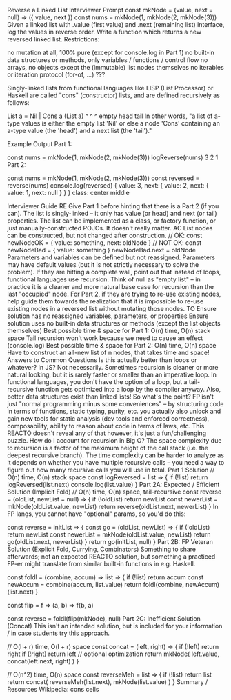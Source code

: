 Reverse a Linked List
Interviewer Prompt
const mkNode = (value, next = null) => ({ value, next })
const nums = mkNode(1, mkNode(2, mkNode(3)))
Given a linked list with .value (first value) and .next (remaining list) interface, log the values in reverse order.
Write a function which returns a new reversed linked list.
Restrictions:

no mutation at all, 100% pure (except for console.log in Part 1)
no built-in data structures or methods, only variables / functions / control flow
no arrays, no objects except the (immutable) list nodes themselves
no iterables or iteration protocol (for-of, ...)
???

Singly-linked lists from functional languages like LISP (List Processor) or Haskell are called "cons" (constructor) lists, and are defined recursively as follows:

List a = Nil | Cons a (List a)
          ^         ^    ^
        empty      head  tail
In other words, "a list of a-type values is either the empty list 'Nil' or else a node 'Cons' containing an a-type value (the 'head') and a next list (the 'tail')."

Example Output
Part 1:

const nums = mkNode(1, mkNode(2, mkNode(3)))
logReverse(nums)
3
2
1
Part 2:

const nums = mkNode(1, mkNode(2, mkNode(3)))
const reversed = reverse(nums)
console.log(reversed)
{ value: 3, next: { value: 2, next: { value: 1, next: null } } }
class: center middle

Interviewer Guide
RE
Give Part 1 before hinting that there is a Part 2 (if you can).
The list is singly-linked – it only has value (or head) and next (or tail) properties.
The list can be implemented as a class, or factory function, or just manually-constructed POJOs. It doesn't really matter.
AC
List nodes can be constructed, but not changed after construction.
// OK:
const newNodeOK = { value: something, next: oldNode }
// NOT OK:
const newNodeBad = { value: something }
newNodeBad.next = oldNode
Parameters and variables can be defined but not reassigned. Parameters may have default values (but it is not strictly necessary to solve the problem).
If they are hitting a complete wall, point out that instead of loops, functional languages use recursion.
Think of null as "empty list" – in practice it is a cleaner and more natural base case for recursion than the last "occupied" node.
For Part 2, if they are trying to re-use existing nodes, help guide them towards the realization that it is impossible to re-use existing nodes in a reversed list without mutating those nodes.
TO
Ensure solution has no reassigned variables, parameters, or properties
Ensure solution uses no built-in data structures or methods (except the list objects themselves)
Best possible time & space for Part 1: O(n) time, O(n) stack space
Tail recursion won't work because we need to cause an effect (console.log)
Best possible time & space for Part 2: O(n) time, O(n) space
Have to construct an all-new list of n nodes, that takes time and space!
Answers to Common Questions
Is this actually better than loops or whatever?
In JS? Not necessarily. Sometimes recursion is cleaner or more natural looking, but it is rarely faster or smaller than an imperative loop. In functional languages, you don't have the option of a loop, but a tail-recursive function gets optimized into a loop by the compiler anyway. Also, better data structures exist than linked lists!
So what's the point?
FP isn't just "normal programming minus some conveniences" – by structuring code in terms of functions, static typing, purity, etc. you actually also unlock and gain new tools for static analysis (dev tools and enforced correctness), composability, ability to reason about code in terms of laws, etc. This REACTO doesn't reveal any of that however, it's just a fun/challenging puzzle.
How do I account for recursion in Big O?
The space complexity due to recursion is a factor of the maximum height of the call stack (i.e. the deepest recursive branch). The time complexity can be harder to analyze as it depends on whether you have multiple recursive calls – you need a way to figure out how many recursive calls you will use in total.
Part 1 Solution
// O(n) time, O(n) stack space
const logReversed = list => {
    if (!list) return
    logReversed(list.next)
    console.log(list.value)
}
Part 2A: Expected / Efficient Solution (Implicit Fold)
// O(n) time, O(n) space, tail-recursive
const reverse = (oldList, newList = null) => {
    if (!oldList) return newList
    const newerList = mkNode(oldList.value, newList)
    return reverse(oldList.next, newerList)
}
In FP langs, you cannot have "optional" params, so you'd do this:

const reverse = initList => {
    const go = (oldList, newList) => {
        if (!oldList) return newList
        const newerList = mkNode(oldList.value, newList)
        return go(oldList.next, newerList)
    }
    return go(initList, null)
}
Part 2B: FP Veteran Solution (Explicit Fold, Currying, Combinators)
Something to share afterwards; not an expected REACTO solution, but something a practiced FP-er might translate from similar built-in functions in e.g. Haskell.

const foldl = (combine, accum) => list => {
    if (!list) return accum
    const newAccum = combine(accum, list.value)
    return foldl(combine, newAccum)(list.next)
}

const flip = f => (a, b) => f(b, a)

const reverse = foldl(flip(mkNode), null)
Part 2C: Inefficient Solution (Concat)
This isn't an intended solution, but is included for your information / in case students try this approach.

// O(l + r) time, O(l + r) space
const concat = (left, right) => {
    if (!left) return right
    if (!right) return left // optional optimization
    return mkNode(
        left.value,
        concat(left.next, right)
    )
}

// O(n^2) time, O(n) space
const reverseMeh = list => {
    if (!list) return list
    return concat(
        reverseMeh(list.next),
        mkNode(list.value)
    )
}
Summary / Resources
Wikipedia: cons cells
